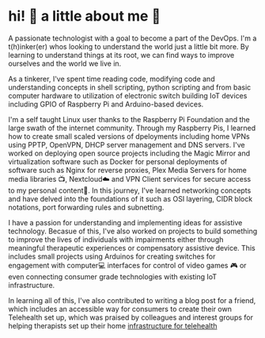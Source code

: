 # hi! :wave: a little about me :boy:
A passionate technologist with a goal to become a part of the DevOps. I'm a t(h)inker(er) whos looking to understand the world just a little bit more. By learning to understand things at its root, we can find ways to improve ourselves and the world we live in.

As a tinkerer, I've spent time reading code, modifying code and understanding concepts in shell scripting, python scripting and from basic computer hardware to utilization of electronic switch building IoT devices including GPIO of Raspberry Pi and Arduino-based devices.

I'm a self taught Linux user thanks to the Raspberry Pi Foundation and the large swath of the internet community. Through my Raspberry Pis, I learned how to create small scaled versions of dpeloyments including home VPNs using PPTP, OpenVPN, DHCP server management and DNS servers. I've worked on deploying open source projects including the Magic Mirror and virtualization software such as Docker for personal deployments of software such as Nginx for reverse proxies, Plex Media Servers for home media libraries :tv:, Nextcloud:cloud: and VPN Client services for secure access to my personal content:closed_lock_with_key:. In this journey, I've learned networking concepts and have delved into the foundations of it such as OSI layering, CIDR block notations, port forwarding rules and subnetting.

I have a passion for understanding and implementing ideas for assistive technology. Becasue of this, I've also worked on projects to build something to improve the lives of individuals with impairments either through meaningful therapeutic experiences or compensatory assistive device. This includes small projects using Arduinos for creating switches for engagement with computer:computer: interfaces for control of video games :video_game: or even connecting consumer grade technologies with existing IoT infrastructure.

In learning all of this, I've also contributed to writing a blog post for a friend, which includes an accessible way for consumers to create their own Telehealth set up, which was praised by colleagues and interest groups for helping therapists set up their home [infrastructure for telehealth](https://otvijay.com/2020/08/23/comprehensive-guide-to-setup-for-telehealth/)
